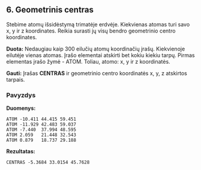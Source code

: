 ## 6. Geometrinis centras

Stebime atomų išsidėstymą trimatėje erdvėje. Kiekvienas atomas turi savo x, y ir z koordinates. Reikia surasti jų visų bendro geometrinio centro koordinates.


**Duota:** Nedaugiau kaip 300 eilučių atomų koordinačių įrašų. Kiekvienoje eilutėje vienas atomas. Įrašo elementai atskirti bet kokiu kiekiu tarpų. Pirmas elementas įrašo žymė - ATOM. Toliau, atomo: x, y ir z koordinatės.    

**Gauti:** Įrašas **CENTRAS** ir geometrinio centro koordinatės x, y, z atskirtos tarpais. 

### Pavyzdys  

**Duomenys:**
```
ATOM -10.411 44.415 59.451
ATOM -11.929 42.483 59.037
ATOM -7.440  37.994 48.595
ATOM 2.059   21.448 32.543
ATOM 0.879   18.737 29.188
```

**Rezultatas:**
```
CENTRAS -5.3684 33.0154 45.7628
```